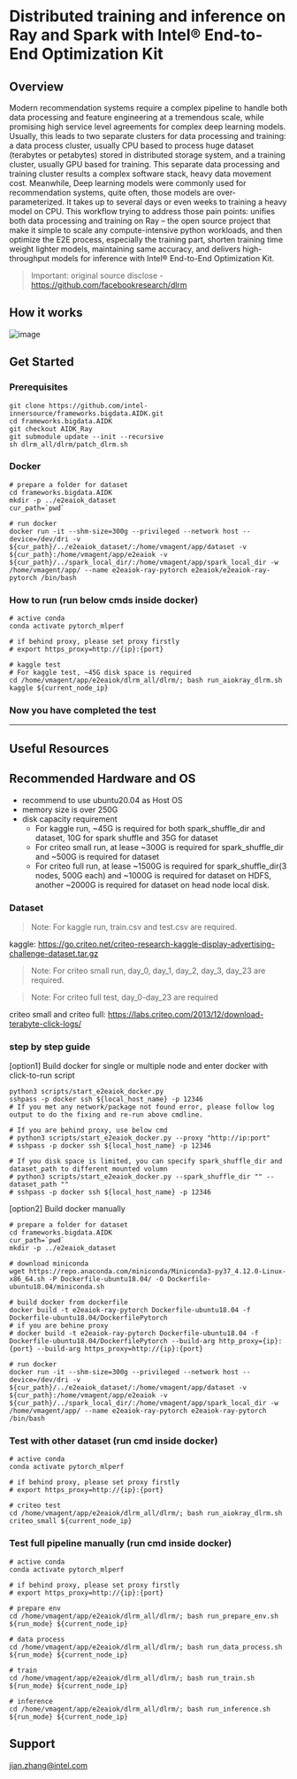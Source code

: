 # Distributed training and inference on Ray and Spark with Intel® End-to-End Optimization Kit 

## Overview
Modern recommendation systems require a complex pipeline to handle both data processing and feature engineering at a tremendous scale, while promising high service level agreements for complex deep learning models. Usually, this leads to two separate clusters for data processing and training: a data process cluster, usually CPU based to process huge dataset (terabytes or petabytes) stored in distributed storage system, and a training cluster, usually GPU based for training. This separate data processing and training cluster results a complex software stack, heavy data movement cost.
Meanwhile, Deep learning models were commonly used for recommendation systems, quite often, those models are over-parameterized. It takes up to several days or even weeks to training a heavy model on CPU. 
This workflow trying to address those pain points: unifies both data processing and training on Ray – the open source project that make it simple to scale any compute-intensive python workloads, and then optimize the E2E process, especially the training part, shorten training time weight lighter models, maintaining same accuracy, and delivers high-throughput models for inference with Intel® End-to-End Optimization Kit.

> Important: original source disclose - https://github.com/facebookresearch/dlrm

## How it works 
![image](https://github.com/intel-innersource/frameworks.bigdata.AIDK/assets/6396930/fb9ada53-ca84-4158-9562-261b6933dfe0)

## Get Started

### Prerequisites
```
git clone https://github.com/intel-innersource/frameworks.bigdata.AIDK.git
cd frameworks.bigdata.AIDK
git checkout AIDK_Ray
git submodule update --init --recursive
sh dlrm_all/dlrm/patch_dlrm.sh
```

### Docker
```
# prepare a folder for dataset
cd frameworks.bigdata.AIDK
mkdir -p ../e2eaiok_dataset
cur_path=`pwd`

# run docker
docker run -it --shm-size=300g --privileged --network host --device=/dev/dri -v ${cur_path}/../e2eaiok_dataset/:/home/vmagent/app/dataset -v ${cur_path}:/home/vmagent/app/e2eaiok -v ${cur_path}/../spark_local_dir/:/home/vmagent/app/spark_local_dir -w /home/vmagent/app/ --name e2eaiok-ray-pytorch e2eaiok/e2eaiok-ray-pytorch /bin/bash
```

### How to run (run below cmds inside docker)
```
# active conda
conda activate pytorch_mlperf

# if behind proxy, please set proxy firstly
# export https_proxy=http://{ip}:{port}

# kaggle test
# For kaggle test, ~45G disk space is required
cd /home/vmagent/app/e2eaiok/dlrm_all/dlrm/; bash run_aiokray_dlrm.sh kaggle ${current_node_ip}

```

### Now you have completed the test

------

## Useful Resources

## Recommended Hardware and OS

* recommend to use ubuntu20.04 as Host OS
* memory size is over 250G
* disk capacity requirement
    * For kaggle run, ~45G is required for both spark_shuffle_dir and dataset, 10G for spark shuffle and 35G for dataset
    * For criteo small run, at lease ~300G is required for spark_shuffle_dir and ~500G is required for dataset
    * For criteo full run, at lease ~1500G is required for spark_shuffle_dir(3 nodes, 500G each) and ~1000G is required for dataset on HDFS, another ~2000G is required for dataset on head node local disk.

### Dataset
> Note: For kaggle run, train.csv and test.csv are required.

kaggle: https://go.criteo.net/criteo-research-kaggle-display-advertising-challenge-dataset.tar.gz

> Note: For criteo small run, day_0, day_1, day_2, day_3, day_23 are required.

> Note: For criteo full test, day_0-day_23 are required

criteo small and criteo full: https://labs.criteo.com/2013/12/download-terabyte-click-logs/

### step by step guide

[option1] Build docker for single or multiple node and enter docker with click-to-run script
```
python3 scripts/start_e2eaiok_docker.py
sshpass -p docker ssh ${local_host_name} -p 12346
# If you met any network/package not found error, please follow log output to do the fixing and re-run above cmdline.

# If you are behind proxy, use below cmd
# python3 scripts/start_e2eaiok_docker.py --proxy "http://ip:port"
# sshpass -p docker ssh ${local_host_name} -p 12346

# If you disk space is limited, you can specify spark_shuffle_dir and dataset_path to different mounted volumn
# python3 scripts/start_e2eaiok_docker.py --spark_shuffle_dir "" --dataset_path ""
# sshpass -p docker ssh ${local_host_name} -p 12346
```

[option2] Build docker manually
```
# prepare a folder for dataset
cd frameworks.bigdata.AIDK
cur_path=`pwd`
mkdir -p ../e2eaiok_dataset

# download miniconda
wget https://repo.anaconda.com/miniconda/Miniconda3-py37_4.12.0-Linux-x86_64.sh -P Dockerfile-ubuntu18.04/ -O Dockerfile-ubuntu18.04/miniconda.sh

# build docker from dockerfile
docker build -t e2eaiok-ray-pytorch Dockerfile-ubuntu18.04 -f Dockerfile-ubuntu18.04/DockerfilePytorch
# if you are behine proxy
# docker build -t e2eaiok-ray-pytorch Dockerfile-ubuntu18.04 -f Dockerfile-ubuntu18.04/DockerfilePytorch --build-arg http_proxy={ip}:{port} --build-arg https_proxy=http://{ip}:{port}

# run docker
docker run -it --shm-size=300g --privileged --network host --device=/dev/dri -v ${cur_path}/../e2eaiok_dataset/:/home/vmagent/app/dataset -v ${cur_path}:/home/vmagent/app/e2eaiok -v ${cur_path}/../spark_local_dir/:/home/vmagent/app/spark_local_dir -w /home/vmagent/app/ --name e2eaiok-ray-pytorch e2eaiok-ray-pytorch /bin/bash
```

### Test with other dataset (run cmd inside docker)
```
# active conda
conda activate pytorch_mlperf

# if behind proxy, please set proxy firstly
# export https_proxy=http://{ip}:{port}

# criteo test
cd /home/vmagent/app/e2eaiok/dlrm_all/dlrm/; bash run_aiokray_dlrm.sh criteo_small ${current_node_ip}
```

### Test full pipeline manually (run cmd inside docker)
```
# active conda
conda activate pytorch_mlperf

# if behind proxy, please set proxy firstly
# export https_proxy=http://{ip}:{port}

# prepare env
cd /home/vmagent/app/e2eaiok/dlrm_all/dlrm/; bash run_prepare_env.sh ${run_mode} ${current_node_ip}

# data process
cd /home/vmagent/app/e2eaiok/dlrm_all/dlrm/; bash run_data_process.sh ${run_mode} ${current_node_ip}

# train
cd /home/vmagent/app/e2eaiok/dlrm_all/dlrm/; bash run_train.sh ${run_mode} ${current_node_ip}

# inference
cd /home/vmagent/app/e2eaiok/dlrm_all/dlrm/; bash run_inference.sh ${run_mode} ${current_node_ip}
```

## Support

jian.zhang@intel.com

